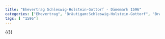```yaml
---
title: "Ehevertrag Schleswig-Holstein-Gottorf - Dänemark 1596"
categories: ["Ehevertrag", "Bräutigam:Schleswig-Holstein-Gottorf", "Braut: Dänemark", "Eheschließung vollzogen?:Ja", "verschiedenkonfessionelle Ehe?:Nein", "Dynastie Bräutigam:Oldenburg (Gottorf)", "Akteur Bräutigam:Oldenburg (Gottorf)", "Akteur Braut:Oldenburg (Dänemark)", "Textbezug?:nein", "Ständisch?:nein", "Ratifikation?:nein", "Sonstiges?:ja", "Bräutigam:Schleswig-Holstein-Gottorf", "Braut: Dänemark"]
tags: [ "1596"]
---
```

<!--more-->
{{<v193>}}